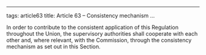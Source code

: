 
---
tags: article63
title: Article 63 – Consistency mechanism
...

In order to contribute to the consistent application of this Regulation throughout the Union, the supervisory authorities shall cooperate with each other and, where relevant, with the Commission, through the consistency mechanism as set out in this Section.